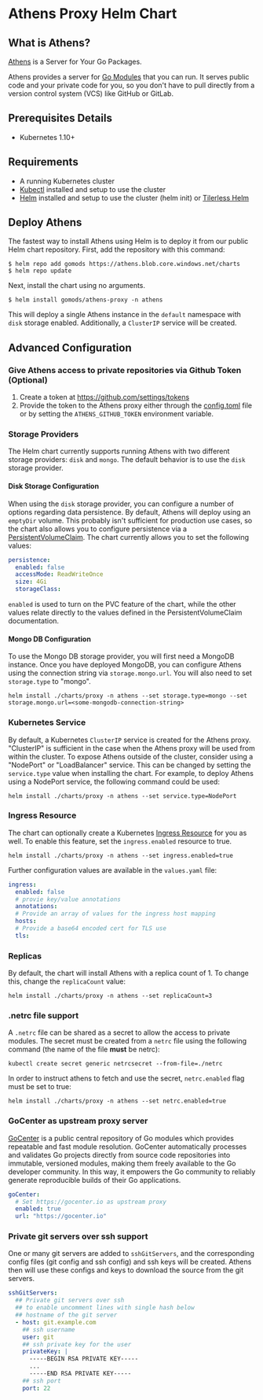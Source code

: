 # Athens Proxy Helm Chart

## What is Athens?

[Athens](https://docs.gomods.io) is a Server for Your Go Packages.

Athens provides a server for [Go Modules](https://github.com/golang/go/wiki/Modules) that you can run. It serves public code and your private code for you, so you don't have to pull directly from a version control system (VCS) like GitHub or GitLab.

## Prerequisites Details

* Kubernetes 1.10+

## Requirements

- A running Kubernetes cluster
- [Kubectl](https://kubernetes.io/docs/tasks/tools/install-kubectl/) installed and setup to use the cluster
- [Helm](https://helm.sh/) installed and setup to use the cluster (helm init) or [Tilerless Helm](https://github.com/rimusz/helm-tiller)

## Deploy Athens

The fastest way to install Athens using Helm is to deploy it from our public Helm chart repository. First, add the repository with this command:

```console
$ helm repo add gomods https://athens.blob.core.windows.net/charts
$ helm repo update
```

Next, install the chart using no arguments.  

```
$ helm install gomods/athens-proxy -n athens
```

This will deploy a single Athens instance in the `default` namespace with `disk` storage enabled. Additionally, a `ClusterIP` service will be created.

## Advanced Configuration

### Give Athens access to private repositories via Github Token (Optional)
1. Create a token at https://github.com/settings/tokens
2. Provide the token to the Athens proxy either through the [config.toml](https://github.com/gomods/athens/blob/master/config.dev.toml#L111) file or by setting the `ATHENS_GITHUB_TOKEN` environment variable.

### Storage Providers

The Helm chart currently supports running Athens with two different storage providers: `disk` and `mongo`. The default behavior is to use the `disk` storage provider.

#### Disk Storage Configuration

When using the `disk` storage provider, you can configure a number of options regarding data persistence. By default, Athens will deploy using an `emptyDir` volume. This probably isn't sufficient for production use cases, so the chart also allows you to configure persistence via a [PersistentVolumeClaim](https://kubernetes.io/docs/concepts/storage/persistent-volumes/#persistentvolumeclaims). The chart currently allows you to set the following values:

```yaml
persistence:
  enabled: false
  accessMode: ReadWriteOnce
  size: 4Gi
  storageClass:
```

`enabled` is used to turn on the PVC feature of the chart, while the other values relate directly to the values defined in the PersistentVolumeClaim documentation.

#### Mongo DB Configuration

To use the Mongo DB storage provider, you will first need a MongoDB instance. Once you have deployed MongoDB, you can configure Athens using the connection string via `storage.mongo.url`. You will also need to set `storage.type` to "mongo".

```
helm install ./charts/proxy -n athens --set storage.type=mongo --set storage.mongo.url=<some-mongodb-connection-string>
```

### Kubernetes Service

By default, a Kubernetes `ClusterIP` service is created for the Athens proxy. "ClusterIP" is sufficient in the case when the Athens proxy will be used from within the cluster. To expose Athens outside of the cluster, consider using a "NodePort" or "LoadBalancer" service. This can be changed by setting the `service.type` value when installing the chart. For example, to deploy Athens using a NodePort service, the following command could be used:

```console
helm install ./charts/proxy -n athens --set service.type=NodePort
```

### Ingress Resource

The chart can optionally create a Kubernetes [Ingress Resource](https://kubernetes.io/docs/concepts/services-networking/ingress/#the-ingress-resource) for you as well. To enable this feature, set the `ingress.enabled` resource to true. 

```console
helm install ./charts/proxy -n athens --set ingress.enabled=true
```

Further configuration values are available in the `values.yaml` file:

```yaml
ingress:
  enabled: false
  # provie key/value annotations
  annotations:
  # Provide an array of values for the ingress host mapping
  hosts:
  # Provide a base64 encoded cert for TLS use 
  tls: 
```

### Replicas

By default, the chart will install Athens with a replica count of 1. To change this, change the `replicaCount` value:

```console
helm install ./charts/proxy -n athens --set replicaCount=3
```

### .netrc file support

A `.netrc` file can be shared as a secret to allow the access to private modules.
The secret must be created from a `netrc` file using the following command (the name of the file **must** be netrc):

```console
kubectl create secret generic netrcsecret --from-file=./netrc
```

In order to instruct athens to fetch and use the secret, `netrc.enabled` flag must be set to true:

```console
helm install ./charts/proxy -n athens --set netrc.enabled=true
```

### GoCenter as upstream proxy server

[GoCenter](https://gocenter.jfrog.com) is a public central repository of Go modules which provides repeatable and fast module resolution. GoCenter automatically processes and validates Go projects directly from source code repositories into immutable, versioned modules, making them freely available to the Go developer community. In this way, it empowers the Go community to reliably generate reproducible builds of their Go applications.

```yaml
goCenter:
  # Set https://gocenter.io as upstream proxy
  enabled: true
  url: "https://gocenter.io"
```

### Private git servers over ssh support

One or many git servers are added to `sshGitServers`, and the corresponding config files (git config and ssh config) and ssh keys will be created. Athens then will use these configs and keys to download the source from the git servers.

```yaml
sshGitServers: 
  ## Private git servers over ssh
  ## to enable uncomment lines with single hash below
  ## hostname of the git server
  - host: git.example.com
    ## ssh username
    user: git
    ## ssh private key for the user
    privateKey: |
      -----BEGIN RSA PRIVATE KEY-----
      ...
      -----END RSA PRIVATE KEY-----
    ## ssh port
    port: 22
```
